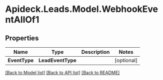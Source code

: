 # Apideck.Leads.Model.WebhookEventAllOf1

## Properties

Name | Type | Description | Notes
------------ | ------------- | ------------- | -------------
**EventType** | **LeadEventType** |  | [optional] 

[[Back to Model list]](../README.md#documentation-for-models) [[Back to API list]](../README.md#documentation-for-api-endpoints) [[Back to README]](../README.md)

